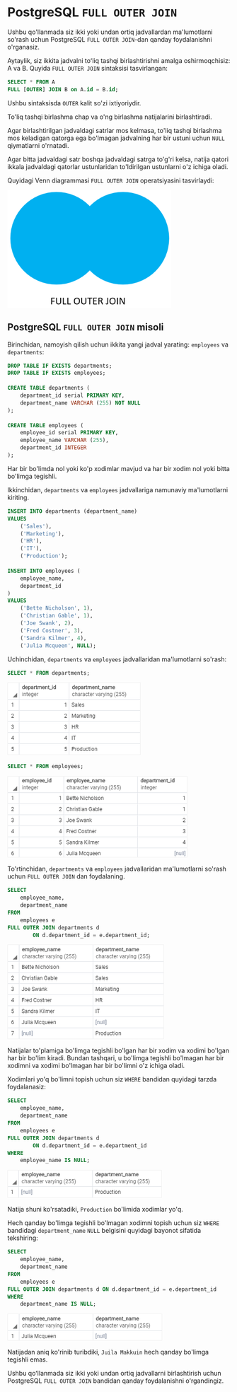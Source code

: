 # PostgreSQL `FULL OUTER JOIN`

Ushbu qo'llanmada siz ikki yoki undan ortiq jadvallardan ma'lumotlarni so'rash uchun PostgreSQL `FULL OUTER JOIN`-dan qanday foydalanishni o'rganasiz.

Aytaylik, siz ikkita jadvalni toʻliq tashqi birlashtirishni amalga oshirmoqchisiz: A va B. Quyida `FULL OUTER JOIN` sintaksisi tasvirlangan:

```sql
SELECT * FROM A
FULL [OUTER] JOIN B on A.id = B.id;
```

Ushbu sintaksisda `OUTER` kalit so'zi ixtiyoriydir.

To'liq tashqi birlashma chap va o'ng birlashma natijalarini birlashtiradi.

Agar birlashtirilgan jadvaldagi satrlar mos kelmasa, to'liq tashqi birlashma mos keladigan qatorga ega bo'lmagan jadvalning har bir ustuni uchun `NULL` qiymatlarni o'rnatadi.

Agar bitta jadvaldagi satr boshqa jadvaldagi satrga to'g'ri kelsa, natija qatori ikkala jadvaldagi qatorlar ustunlaridan to'ldirilgan ustunlarni o'z ichiga oladi.

Quyidagi Venn diagrammasi `FULL OUTER JOIN` operatsiyasini tasvirlaydi:

![output](image-39.png)

## PostgreSQL `FULL OUTER JOIN` misoli

Birinchidan, namoyish qilish uchun ikkita yangi jadval yarating: `employees` va `departments`:

```sql
DROP TABLE IF EXISTS departments;
DROP TABLE IF EXISTS employees;

CREATE TABLE departments (
	department_id serial PRIMARY KEY,
	department_name VARCHAR (255) NOT NULL
);

CREATE TABLE employees (
	employee_id serial PRIMARY KEY,
	employee_name VARCHAR (255),
	department_id INTEGER
);
```

Har bir bo'limda nol yoki ko'p xodimlar mavjud va har bir xodim nol yoki bitta bo'limga tegishli.

Ikkinchidan, `departments` va `employees` jadvallariga namunaviy ma'lumotlarni kiriting.

```sql
INSERT INTO departments (department_name)
VALUES
	('Sales'),
	('Marketing'),
	('HR'),
	('IT'),
	('Production');

INSERT INTO employees (
	employee_name,
	department_id
)
VALUES
	('Bette Nicholson', 1),
	('Christian Gable', 1),
	('Joe Swank', 2),
	('Fred Costner', 3),
	('Sandra Kilmer', 4),
	('Julia Mcqueen', NULL);
```

Uchinchidan, `departments` va `employees` jadvallaridan ma'lumotlarni so'rash:

```sql
SELECT * FROM departments;
```

![output](image-40.png)

```sql
SELECT * FROM employees;
```

![output](image-41.png)

To'rtinchidan, `departments` va `employees` jadvallaridan ma'lumotlarni so'rash uchun `FULL OUTER JOIN` dan foydalaning.

```sql
SELECT
	employee_name,
	department_name
FROM
	employees e
FULL OUTER JOIN departments d 
        ON d.department_id = e.department_id;
```

![output](image-42.png)

Natijalar to'plamiga bo'limga tegishli bo'lgan har bir xodim va xodimi bo'lgan har bir bo'lim kiradi. Bundan tashqari, u bo'limga tegishli bo'lmagan har bir xodimni va xodimi bo'lmagan har bir bo'limni o'z ichiga oladi.

Xodimlari yo'q bo'limni topish uchun siz `WHERE` bandidan quyidagi tarzda foydalanasiz:

```sql
SELECT
	employee_name,
	department_name
FROM
	employees e
FULL OUTER JOIN departments d 
        ON d.department_id = e.department_id
WHERE
	employee_name IS NULL;
```

![output](image-43.png)

Natija shuni ko'rsatadiki, `Production` bo'limida xodimlar yo'q.

Hech qanday bo'limga tegishli bo'lmagan xodimni topish uchun siz `WHERE` bandidagi `department_name` `NULL` belgisini quyidagi bayonot sifatida tekshiring:

```sql
SELECT
	employee_name,
	department_name
FROM
	employees e
FULL OUTER JOIN departments d ON d.department_id = e.department_id
WHERE
	department_name IS NULL;
```

![output](image-44.png)

Natijadan aniq ko'rinib turibdiki,  `Juila Makkuin` hech qanday bo'limga tegishli emas.

Ushbu qoʻllanmada siz ikki yoki undan ortiq jadvallarni birlashtirish uchun PostgreSQL `FULL OUTER JOIN` bandidan qanday foydalanishni oʻrgandingiz.